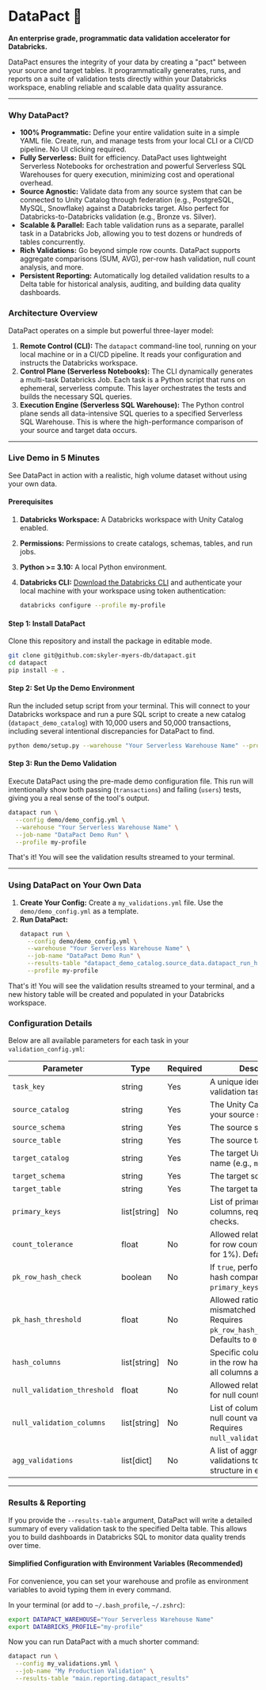 # DataPact 🚀

**An enterprise grade, programmatic data validation accelerator for Databricks.**

DataPact ensures the integrity of your data by creating a "pact" between your source and target tables. It programmatically generates, runs, and reports on a suite of validation tests directly within your Databricks workspace, enabling reliable and scalable data quality assurance.

---

### Why DataPact?

*   **100% Programmatic:** Define your entire validation suite in a simple YAML file. Create, run, and manage tests from your local CLI or a CI/CD pipeline. No UI clicking required.
*   **Fully Serverless:** Built for efficiency. DataPact uses lightweight Serverless Notebooks for orchestration and powerful Serverless SQL Warehouses for query execution, minimizing cost and operational overhead.
*   **Source Agnostic:** Validate data from any source system that can be connected to Unity Catalog through federation (e.g., PostgreSQL, MySQL, Snowflake) against a Databricks target. Also perfect for Databricks-to-Databricks validation (e.g., Bronze vs. Silver).
*   **Scalable & Parallel:** Each table validation runs as a separate, parallel task in a Databricks Job, allowing you to test dozens or hundreds of tables concurrently.
*   **Rich Validations:** Go beyond simple row counts. DataPact supports aggregate comparisons (SUM, AVG), per-row hash validation, null count analysis, and more.
*   **Persistent Reporting:** Automatically log detailed validation results to a Delta table for historical analysis, auditing, and building data quality dashboards.

### Architecture Overview

DataPact operates on a simple but powerful three-layer model:

1.  **Remote Control (CLI):** The `datapact` command-line tool, running on your local machine or in a CI/CD pipeline. It reads your configuration and instructs the Databricks workspace.
2.  **Control Plane (Serverless Notebooks):** The CLI dynamically generates a multi-task Databricks Job. Each task is a Python script that runs on ephemeral, serverless compute. This layer orchestrates the tests and builds the necessary SQL queries.
3.  **Execution Engine (Serverless SQL Warehouse):** The Python control plane sends all data-intensive SQL queries to a specified Serverless SQL Warehouse. This is where the high-performance comparison of your source and target data occurs.

---

### Live Demo in 5 Minutes

See DataPact in action with a realistic, high volume dataset without using your own data.

#### Prerequisites

1.  **Databricks Workspace:** A Databricks workspace with Unity Catalog enabled.
2.  **Permissions:** Permissions to create catalogs, schemas, tables, and run jobs.
3.  **Python >= 3.10:** A local Python environment.
4.  **Databricks CLI:** [Download the Databricks CLI](https://docs.databricks.com/aws/en/dev-tools/cli/install) and authenticate your local machine with your workspace using token authentication:

    ```bash
    databricks configure --profile my-profile
    ```

#### Step 1: Install DataPact

Clone this repository and install the package in editable mode.

```bash
git clone git@github.com:skyler-myers-db/datapact.git
cd datapact
pip install -e .
```

#### Step 2: Set Up the Demo Environment

Run the included setup script from your terminal. This will connect to your Databricks workspace and run a pure SQL script to create a new catalog (`datapact_demo_catalog`) with 10,000 users and 50,000 transactions, including several intentional discrepancies for DataPact to find.

```bash
python demo/setup.py --warehouse "Your Serverless Warehouse Name" --profile my-profile
```

#### Step 3: Run the Demo Validation

Execute DataPact using the pre-made demo configuration file. This run will intentionally show both passing (`transactions`) and failing (`users`) tests, giving you a real sense of the tool's output.

```bash
datapact run \
  --config demo/demo_config.yml \
  --warehouse "Your Serverless Warehouse Name" \
  --job-name "DataPact Demo Run" \
  --profile my-profile
```

 That's it! You will see the validation results streamed to your terminal.

 ---

### Using DataPact on Your Own Data

1.  **Create Your Config:** Create a `my_validations.yml` file. Use the `demo/demo_config.yml` as a template.
2.  **Run DataPact:**
    ```bash
    datapact run \
      --config demo/demo_config.yml \
      --warehouse "Your Serverless Warehouse Name" \
      --job-name "DataPact Demo Run" \
      --results-table "datapact_demo_catalog.source_data.datapact_run_history" \
      --profile my-profile
    ```

That's it! You will see the validation results streamed to your terminal, and a new history table will be created and populated in your Databricks workspace.


### Configuration Details

Below are all available parameters for each task in your `validation_config.yml`:

| Parameter                 | Type         | Required | Description                                                                          |
|---------------------------|--------------|----------|--------------------------------------------------------------------------------------|
| `task_key`                | string       | Yes      | A unique identifier for the validation task.                                         |
| `source_catalog`          | string       | Yes      | The Unity Catalog name for your source system.                                       |
| `source_schema`           | string       | Yes      | The source schema name.                                                              |
| `source_table`            | string       | Yes      | The source table name.                                                               |
| `target_catalog`          | string       | Yes      | The target Unity Catalog name (e.g., `main`).                                        |
| `target_schema`           | string       | Yes      | The target schema name.                                                              |
| `target_table`            | string       | Yes      | The target table name.                                                               |
| `primary_keys`            | list[string] | No       | List of primary key columns, required for hash checks.                               |
| `count_tolerance`         | float        | No       | Allowed relative difference for row counts (e.g., `0.01` for 1%). Defaults to `0.0`. |
| `pk_row_hash_check`       | boolean      | No       | If `true`, performs a per-row hash comparison. Requires `primary_keys`.              |
| `pk_hash_threshold`       | float        | No       | Allowed ratio of mismatched hashes. Requires `pk_row_hash_check`. Defaults to `0.0`. |
| `hash_columns`            | list[string] | No       | Specific columns to include in the row hash. If omitted, all columns are used.       |
| `null_validation_threshold` | float        | No       | Allowed relative difference for null counts in a column.                             |
| `null_validation_columns` | list[string] | No       | List of columns to perform null count validation on. Requires `null_validation_threshold`. |
| `agg_validations`         | list[dict]   | No       | A list of aggregate validations to perform. See structure in examples.               |

---

### Results & Reporting

If you provide the `--results-table` argument, DataPact will write a detailed summary of every validation task to the specified Delta table. This allows you to build dashboards in Databricks SQL to monitor data quality trends over time.

#### Simplified Configuration with Environment Variables (Recommended)

For convenience, you can set your warehouse and profile as environment variables to avoid typing them in every command.

In your terminal (or add to `~/.bash_profile`, `~/.zshrc`):
```bash
export DATAPACT_WAREHOUSE="Your Serverless Warehouse Name"
export DATABRICKS_PROFILE="my-profile"
```

Now you can run DataPact with a much shorter command:

```bash
datapact run \
  --config my_validations.yml \
  --job-name "My Production Validation" \
  --results-table "main.reporting.datapact_results"
```
